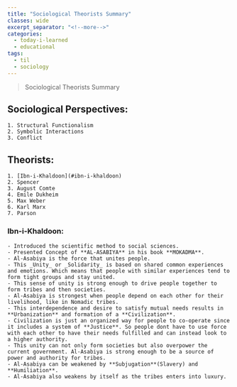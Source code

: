 ```yaml
---
title: "Sociological Theorists Summary"
classes: wide
excerpt_separator: "<!--more-->"
categories:
  - today-i-learned
  - educational
tags:
  - til 
  - sociology
---
```


>Sociological Theorists Summary

<!--more-->

## Sociological Perspectives:
    1. Structural Functionalism
    2. Symbolic Interactions
    3. Conflict

## Theorists:
    1. [Ibn-i-Khaldoon](#ibn-i-khaldoon)
    2. Spencer
    3. August Comte
    4. Emile Dukheim
    5. Max Weber
    6. Karl Marx
    7. Parson

### Ibn-i-Khaldoon:
    - Introduced the scientific method to social sciences.
    - Presented Concept of **AL-ASABIYA** in his book **MOKADMA**.
    - Al-Asabiya is the force that unites people.
    - This _Unity_ or _Solidarity_ is based on shared common experiences and emotions. Which means that people with similar experiences tend to form tight groups and stay united.
    - This sense of unity is strong enough to drive people together to form tribes and then societies.
    - Al-Asabiya is strongest when people depend on each other for their livelihood, like in Nomadic tribes.
    - This interdependence and desire to satisfy mutual needs results in **Urbanization** and formation of a **Civilization**.
    - Civilization is just an organized way for people to co-operate since it includes a system of **Justice**. So people dont have to use force with each other to have their needs fulfilled and can instead look to a higher authority.
    - This unity can not only form societies but also overpower the current government. Al-Asabiya is strong enough to be a source of power and authority for tribes.
    - Al-Asabiya can be weakened by **Subjugation**(Slavery) and **Humiliation**.
    - Al-Asabiya also weakens by itself as the tribes enters into luxury.
